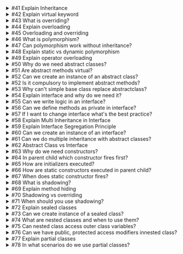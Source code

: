 <details>

<summary>
  #41 Explain Inheritance
</summary>

<br/>

> Defines a parent child relationship. Example: sedan extends car (sedan : car)

</details>

<details>

<summary>
  #42 Explain virtual keyword
</summary>

<br/>

> Helps us to define some logic in the parent class which can be overridden in the child class.

</details>

<details>

<summary>
  #43 What is overriding?
</summary>

<br/>

> Occurs when a subclass or child class provides a specific implementation for a method from the parent class that is virtual.
> BONUS QUESTION: what's the purpose of new keyword
>> New modifier's purpose in a child class is to acknowledge that the virtual method from the base class will be hidden.

</details>

<details>

<summary>
  #44 Explain overloading
</summary>

<br/>

> Same method name but different signature in the same class.

</details>

<details>

<summary>
  #45 Overloading and overriding
</summary>

<br/>

> Overloading: same method name but different signature in the same class.
> Overriding: using virtual keyword in parent and overriding it in the child class to have its own implementation.

</details>

<details>

<summary>
  #46 What is polymorphism?
</summary>

<br/>

> Ability of an object to act differently under different conditions.
> Example: Object1 is declared as a car, but in next line it will be a sedan and in next line it will be a pickup. This is due to inheritance.

</details>

<details>

<summary>
  #47 Can polymorphism work without inheritance?
</summary>

<br/>

> No

</details>

<details>

<summary>
  #48 Explain static vs dynamic polymorphism
</summary>

<br/>

> Static polymorphism = method overloading
> Dynamic polymorphism = method overriding

</details>

<details>

<summary>
  #49 Explain operator overloading
</summary>

<br/>

> Helps to redefine additional functionalities for operators (+, -, *, / etc.)
> You may create your own operator overload by using the operator keyword and implement your own logic.

</details>

<details>

<summary>
  #50 Why do we need abstract classes?
</summary>

<br/>

> Abstract class is a partially defined parent class
> Normal classes cannot create partially defined parent class
> Usage: use abstract keyword in class and property that's partially defined

</details>

<details>

<summary>
  #51 Are abstract methods virtual?
</summary>

<br/>

> Yes because abstract methods can be overridden by child classes

</details>

<details>

<summary>
  #52 Can we create an instance of an abstract class?
</summary>

<br/>

> No

</details>

<details>

<summary>
  #52 Is it compulsory to implement abstract methods?
</summary>

<br/>

> Yes, any abstract methods declared in the parent class then it should be implemented in child classes

</details>

<details>

<summary>
  #53 Why can't simple base class replace abstractclass?
</summary>

<br/>

> Because simple base classes cannot be defined partially.

</details>

<details>

<summary>
  #54 Explain interface and why do we need it?
</summary>

<br/>

> Interface is a contract, by having this contract we have better control on impact analysis, change management and breaking changes.
> All classes that inherits this interface, all properties and methods must be followed.
> Any changes to the class inheriting the interface is not possible due to this "contract" which limits issues that might impact child classes unintentionally.TLDR: better change management.
> Usage: use interface keyword and usually starts name with an I. Properties doesn’t have access modifiers and are only signatures no implementation.

</details>

<details>

<summary>
  #55 Can we write logic in an interface?
</summary>

<br/>

> No

</details>

<details>

<summary>
  #56 Can we define methods as private in interface?
</summary>

<br/>

> No all are public

</details>

<details>

<summary>
  #57 If I want to change interface what's the best practice?
</summary>

<br/>

> Create a new interface and implement multiple inheritance

</details>

<details>

<summary>
  #58 Explain Multi Inheritance in Interface
</summary>

<br/>

> Helps to add new methods (and properties?) without affecting old interfaces.
> Since you shouldn't be modifying the original interface, you can create a new interface by extending the existing one. And then, those places that needs the modification can inherit the two new interfaces. Existing ones that do not need the modification, will still work as expected.
> Typical usage: versioning; change management

</details>

<details>

<summary>
  #59 Explain Interface Segregation Principle
</summary>

<br/>

> Do not force users of the interface to use unneeded methods or properties. Interface segregation principle is the correct approach and you achieve this thru multiple inheritance in interfaces.

</details>

<details>

<summary>
  #60 Can we create an instance of an interface?
</summary>

<br/>

> No

</details>

<details>

<summary>
  #61 Can we do multiple inheritance with abstract classes?
</summary>

<br/>

> No, multiple inheritance can only be achieved through interfaces

</details>

<details>

<summary>
  #62 Abstract Class vs Interface
</summary>

<br/>

> Interface is a contract. Abstract class is a partially defined parent class.
> Interface is where you plan abstraction. Abstract class shares common logic in child classes.
> Interfaces are implemented. Abstract classes are inherited.
> Multiple inheritance can only be achieved through interfaces

</details>

<details>

<summary>
  #63 Why do we need constructors?
</summary>

<br/>

> A constructor is a special method of a class which gets automatically invoked whenever an instance of that class is created.
> Constructors are used to initialize things, assign default values etc.

</details>

<details>

<summary>
  #64 In parent child which constructor fires first?
</summary>

<br/>

> Parent

</details>

<details>

<summary>
  #65 How are initializers executed?
</summary>

<br/>

> Child initializers run first, then parent, then parent constructors, then child constructors

</details>

<details>

<summary>
  #66 How are static constructors executed in parent child?
</summary>

<br/>

> Child static constructor runs, parent static constructor

</details>

<details>

<summary>
  #67 When does static constructor fires?
</summary>

<br/>

> When you access the class for the first time

</details>

<details>

<summary>
  #68 What is shadowing?
</summary>

<br/>

> Is a process where child functions or properties will be hidden from the parent during polymorphism.
> Replace override with new keyword in child class

</details>

<details>

<summary>
  #69 Explain method hiding
</summary>

<br/>

> It's a C# Parlance (specific word) equivalent to Shadowing of VB.

</details>

<details>

<summary>
  #70 Shadowing vs overriding
</summary>

<br/>

> Overriding occurs when a subclass or child class provides a specific implementation for a method from the parent class that is virtual.
> Shadowing occurs when the child functions or properties will be hidden from the parent during polymorphism.

</details>

<details>

<summary>
  #71 When should you use shadowing?
</summary>

<br/>

> Shadowing is a reactive measure which developers implement when the child classes do not implement all the methods of the parent.
> This is also termed as LISKOV problem and it happens due to wrong abstraction

</details>

<details>

<summary>
  #72 Explain sealed classes
</summary>

<br/>

> Sealed class is a class which cannot be inherited any further.

</details>

<details>

<summary>
  #73 Can we create instance of a sealed class?
</summary>

<br/>

> Yes

</details>

<details>

<summary>
  #74 What are nested classes and when to use them?
</summary>

<br/>

> Nested class is a class within a class
> For logically grouping classes especially used when creating private class inside the implementing class.

</details>

<details>

<summary>
  #75 Can nested class access outer class variables?
</summary>

<br/>

> No you cannot access it directly, you have to pass via instance

</details>

<details>

<summary>
  #76 Can we have public, protected access modifiers innested class?
</summary>

<br/>

> Technically yes but should be logically correct

</details>

<details>

<summary>
  #77 Explain partial classes
</summary>

<br/>

> Classes that can be written in two different physical files but during compile it compiles to only one class.

</details>

<details>

<summary>
  #78 In what scenarios do we use partial classes?
</summary>

<br/>

> Code generation and rapid application development
> To organize complex code into different files

</details>
